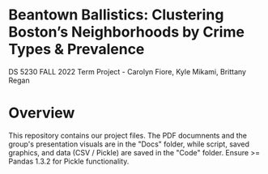 # Beantown Ballistics: Clustering Boston’s Neighborhoods by Crime Types & Prevalence 
DS 5230 FALL 2022 Term Project - Carolyn Fiore, Kyle Mikami, Brittany Regan

# Overview
This repository contains our project files. The PDF documnents and the group's presentation visuals are in the "Docs" folder, while script, saved graphics, and data (CSV / Pickle) are saved in the "Code" folder. Ensure >= Pandas 1.3.2 for Pickle functionality.
